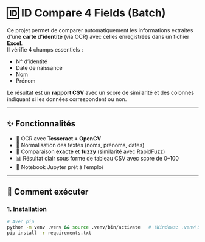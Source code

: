 # 🆔 ID Compare 4 Fields (Batch)

Ce projet permet de comparer automatiquement les informations extraites d'une **carte d'identité** (via OCR) avec celles enregistrées dans un fichier **Excel**.  
Il vérifie 4 champs essentiels :

- N° d’identité  
- Date de naissance  
- Nom  
- Prénom  

Le résultat est un **rapport CSV** avec un score de similarité et des colonnes indiquant si les données correspondent ou non.

---

## ✨ Fonctionnalités
- 📸 OCR avec **Tesseract + OpenCV**  
- 🧹 Normalisation des textes (noms, prénoms, dates)  
- 🔎 Comparaison **exacte** et **fuzzy** (similarité avec RapidFuzz)  
- 📊 Résultat clair sous forme de tableau CSV avec score de 0–100  
- 📓 Notebook Jupyter prêt à l’emploi  

---

## 🚀 Comment exécuter
### 1. Installation
```bash
# Avec pip
python -m venv .venv && source .venv/bin/activate   # (Windows: .venv\Scripts\activate)
pip install -r requirements.txt
